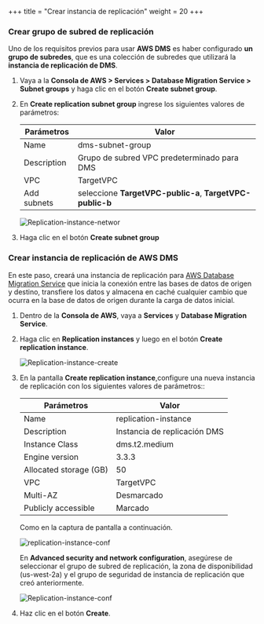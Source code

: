 +++
title = "Crear instancia de replicación"
weight = 20
+++

### Crear grupo de subred de replicación

Uno de los requisitos previos para usar **AWS DMS** es haber configurado **un grupo de subredes**, que es una colección de subredes que utilizará la **instancia de replicación de DMS**. 

1. Vaya a la **Consola de AWS > Services > Database Migration Service > Subnet groups** y haga clic en el botón **Create subnet group**.
2. En **Create replication subnet group** ingrese los siguientes valores de parámetros:

    | Parámetros           | Valor                    |
    | ------------------- | ------------------------ |
    | Name                | dms-subnet-group     |
    | Description         | Grupo de subred VPC predeterminado para DMS |
    | VPC                 | TargetVPC   |
    | Add subnets         | seleccione **TargetVPC-public-a**, **TargetVPC-public-b** |

    ![Replication-instance-networ](/db-mig/subnet-group.png)

3. Haga clic en el botón  **Create subnet group**

### Crear instancia de replicación de AWS DMS

En este paso, creará una instancia de replicación para <a href="https://aws.amazon.com/dms/" target="_blank">AWS Database Migration Service</a> que inicia la conexión entre las bases de datos de origen y destino, transfiere los datos y almacena en caché cualquier cambio que ocurra en la base de datos de origen durante la carga de datos inicial.


1. Dentro de la  **Consola de AWS**, vaya a **Services** y **Database Migration Service**.  

2. Haga clic en **Replication instances** y luego en el botón **Create replication instance**.

    ![Replication-instance-create](/db-mig/Replication-instance-create.png)

3. En la pantalla **Create replication instance**,configure una nueva instancia de replicación con los siguientes valores de parámetros::

    | Parámetros           | Valor                    |
    | ------------------- | ------------------------ |
    | Name                | replication-instance     |
    | Description         | Instancia de replicación DMS |
    | Instance Class      | dms.t2.medium            |
    | Engine version      | 3.3.3                    |
    |Allocated storage (GB)| 50                      |
    | VPC                 | TargetVPC            |
    | Multi-AZ            | Desmarcado                |
    | Publicly accessible | Marcado                  |

    Como en la captura de pantalla a continuación.


    ![replication-instance-conf](/db-mig/replication-instance-conf.png)


    En **Advanced security and network configuration**, asegúrese de seleccionar el grupo de subred de replicación, la zona de disponibilidad (us-west-2a) y el grupo de seguridad de instancia de replicación que creó anteriormente.

    ![Replication-instance-conf](/db-mig/advanced-security.png)



4. Haz clic en el botón **Create**.

